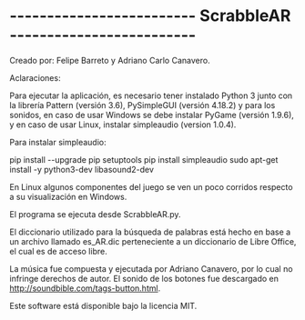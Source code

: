 
# ------------------------- ScrabbleAR -------------------------

Creado por: Felipe Barreto y Adriano Carlo Canavero.

Aclaraciones:

Para ejecutar la aplicación, es necesario tener instalado
Python 3 junto con la librería Pattern (versión 3.6), PySimpleGUI (versión 4.18.2) y para los sonidos, en 
caso de usar Windows se debe instalar PyGame (versión 1.9.6), y en caso de usar Linux, instalar 
simpleaudio (version 1.0.4).

Para instalar simpleaudio:

pip install --upgrade pip setuptools
pip install simpleaudio
sudo apt-get install -y python3-dev libasound2-dev

En Linux algunos componentes del juego se ven un poco corridos respecto a su visualización en Windows.

El programa se ejecuta desde ScrabbleAR.py.

El diccionario utilizado para la búsqueda de palabras está hecho en base a un archivo llamado es_AR.dic 
perteneciente a un diccionario de Libre Office, el cual es de acceso libre.

La música fue compuesta y ejecutada por Adriano Canavero, por lo cual no infringe derechos de autor.
El sonido de los botones fue descargado en http://soundbible.com/tags-button.html.


Este software está disponible bajo la licencia MIT.
